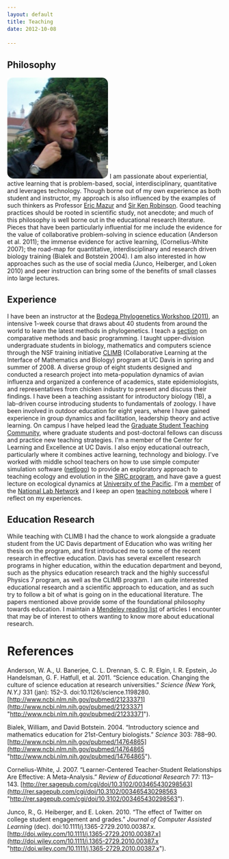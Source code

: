 ```yaml
---
layout: default
title: Teaching
date: 2012-10-08

---
```


Philosophy
----------

![floatright](/assets/img/watch.png)
I am passionate about experiential, active learning that is
problem-based, social, interdisciplinary, quantitative and leverages
technology. Though borne out of my own experience as both student and instructor,
my approach is also influenced by the examples of such thinkers
as Professor [Eric Mazur](http://www.youtube.com/watch?v=WwslBPj8GgI)
and [Sir Ken Robinson](http://www.ted.com/talks/ken_robinson_says_schools_kill_creativity.html).
Good teaching practices should be rooted in scientific study, not
anecdote; and much of this philosophy is well borne out in the educational
research literature.  Pieces that have been particularly influential for
me include the evidence for the value of collaborative problem-solving
in science education (Anderson et al. 2011); the immense evidence for
active learning, (Cornelius-White 2007); the road-map for quantitative,
interdisciplinary and research driven biology training (Bialek and
Botstein 2004). I am also interested in how approaches such as the use
of social media (Junco, Heiberger, and Loken 2010) and peer instruction
can bring some of the benefits of small classes into large lectures.

Experience
----------

I have been an instructor at the [Bodega Phylogenetics Workshop
(2011)](http://bodegaphylo.wikispot.org/2011_Workshop), an intensive
1-week course that draws about 40 students from around the world to
learn the latest methods in phylogenetics. I teach a
[section](http://bodegaphylo.wikispot.org/Continuous_Character_Evolution_%28Boettiger%29_2011)
on comparative methods and basic programming. I taught upper-division
undergraduate students in biology, mathematics and computers science
through the NSF training initiative [CLIMB](http://climb.ucdavis.edu/)
(Collaborative Learning at the Interface of Mathematics and Biology)
program at UC Davis in spring and summer of 2008. A diverse group of
eight students designed and conducted a research project into
meta-population dynamics of avian influenza and organized a conference
of academics, state epidemiologists, and representatives from chicken
industry to present and discuss their findings. I have been a teaching
assistant for introductory biology (1B), a lab-driven course introducing
students to fundamentals of zoology. I have been involved in outdoor
education for eight years, where I have gained experience in group
dynamics and facilitation, leadership theory and active learning. On
campus I have helped lead the [Graduate Student Teaching
Community](http://gtc-blog.blogspot.com), where graduate students and
post-doctoral fellows can discuss and practice new teaching strategies.
I'm a member of the Center for Learning and Excellence at UC Davis. I
also enjoy educational outreach, particularly where it combines active
learning, technology and biology. I've worked with middle school
teachers on how to use simple computer simulation software
([netlogo](http://ccl.northwestern.edu/netlogo/)) to provide an
exploratory approach to teaching ecology and evolution in the [SIRC
program](http://sasp.ucdavis.edu),
and have gave a guest lecture on ecological dynamics at [University of
the Pacific](http://www.carlboettiger.info/archives/843). I'm a
[member](http://www.nationallabnetwork.org/scientists/b1412e8c-1348-f09a-d368-919e80c4ee07)
of the [National Lab Network](http://www.nationallabnetwork.org) and I
keep an open [teaching
notebook](http://www.carlboettiger.info/categories.html#teaching)
where I reflect on my experiences.

Education Research
------------------

While teaching with CLIMB I had the chance to work alongside a graduate
student from the UC Davis department of Education who was writing her
thesis on the program, and first introduced me to some of the recent
research in effective education. Davis has several excellent research
programs in higher education, within the education department and
beyond, such as the physics education research track and the highly
successful Physics 7 program, as well as the CLIMB program. I am quite
interested educational research and a scientific approach to education,
and as such try to follow a bit of what is going on in the educational
literature. The papers mentioned above provide some of the foundational
philosophy towards education. I maintain a [Mendeley reading
list](http://www.mendeley.com/groups/530011/education)
of articles I encounter that may be of interest to others wanting to
know more about educational research.  <a href="http://www.mendeley.com/groups/530011/education/feed/rss"><i class="icon-rss"></i></a>

References
==========

Anderson, W. A., U. Banerjee, C. L. Drennan, S. C. R. Elgin, I. R.
Epstein, Jo Handelsman, G. F. Hatfull, et al. 2011. “Science education.
Changing the culture of science education at research universities.”
*Science (New York, N.Y.)* 331 (jan): 152–3.
doi:10.1126/science.1198280.
[http://www.ncbi.nlm.nih.gov/pubmed/21233371](http://www.ncbi.nlm.nih.gov/pubmed/21233371 "http://www.ncbi.nlm.nih.gov/pubmed/21233371").

Bialek, William, and David Botstein. 2004. “Introductory science and
mathematics education for 21st-Century biologists.” *Science* 303:
788–90.
[http://www.ncbi.nlm.nih.gov/pubmed/14764865](http://www.ncbi.nlm.nih.gov/pubmed/14764865 "http://www.ncbi.nlm.nih.gov/pubmed/14764865").

Cornelius-White, J. 2007. “Learner-Centered Teacher-Student
Relationships Are Effective: A Meta-Analysis.” *Review of Educational
Research* 77: 113–143.
[http://rer.sagepub.com/cgi/doi/10.3102/003465430298563](http://rer.sagepub.com/cgi/doi/10.3102/003465430298563 "http://rer.sagepub.com/cgi/doi/10.3102/003465430298563").

Junco, R., G. Heiberger, and E. Loken. 2010. “The effect of Twitter on
college student engagement and grades.” *Journal of Computer Assisted
Learning* (dec). doi:10.1111/j.1365-2729.2010.00387.x.
[http://doi.wiley.com/10.1111/j.1365-2729.2010.00387.x](http://doi.wiley.com/10.1111/j.1365-2729.2010.00387.x "http://doi.wiley.com/10.1111/j.1365-2729.2010.00387.x").
